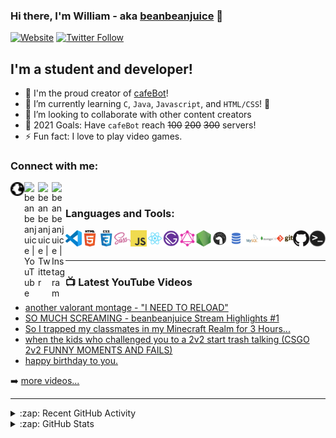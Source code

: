 ### Hi there, I'm William - aka [beanbeanjuice][website] 👋

[![Website](https://img.shields.io/website?label=beanbeanjuice.com&style=for-the-badge&url=https%3A%2F%2Fbeanbeanjuice.com)](https://beanbeanjuice.com)
[![Twitter Follow](https://img.shields.io/twitter/follow/beanbeanjuice?color=1DA1F2&logo=twitter&style=for-the-badge)](https://twitter.com/intent/follow?original_referer=https%3A%2F%2Fgithub.com%2Fbeanbeanjuice&screen_name=beanbeanjuice)

## I'm a student and developer!

- 🔭 I'm the proud creator of [cafeBot][cafeBot]!
- 🌱 I’m currently learning `C`, `Java`, `Javascript`, and `HTML/CSS`! 🤣
- 👯 I’m looking to collaborate with other content creators
- 🥅 2021 Goals: Have `cafeBot` reach ~~100~~ ~~200~~ ~~300~~ servers!
- ⚡ Fun fact: I love to play video games.

### Connect with me:

[<img align="left" alt="beanbeanjuice.com" width="22px" src="https://raw.githubusercontent.com/iconic/open-iconic/master/svg/globe.svg" />][website]
[<img align="left" alt="beanbeanjuice | YouTube" width="22px" src="https://cdn.jsdelivr.net/npm/simple-icons@v3/icons/youtube.svg" />][youtube]
[<img align="left" alt="beanbeanjuice | Twitter" width="22px" src="https://cdn.jsdelivr.net/npm/simple-icons@v3/icons/twitter.svg" />][twitter]
[<img align="left" alt="beanbeanjuice | Instagram" width="22px" src="https://cdn.jsdelivr.net/npm/simple-icons@v3/icons/instagram.svg" />][instagram]

<br />

### Languages and Tools:

[<img align="left" alt="Visual Studio Code" width="26px" src="https://raw.githubusercontent.com/github/explore/80688e429a7d4ef2fca1e82350fe8e3517d3494d/topics/visual-studio-code/visual-studio-code.png" />][webdevplaylist]
[<img align="left" alt="HTML5" width="26px" src="https://raw.githubusercontent.com/github/explore/80688e429a7d4ef2fca1e82350fe8e3517d3494d/topics/html/html.png" />][webdevplaylist]
[<img align="left" alt="CSS3" width="26px" src="https://raw.githubusercontent.com/github/explore/80688e429a7d4ef2fca1e82350fe8e3517d3494d/topics/css/css.png" />][cssplaylist]
[<img align="left" alt="Sass" width="26px" src="https://raw.githubusercontent.com/github/explore/80688e429a7d4ef2fca1e82350fe8e3517d3494d/topics/sass/sass.png" />][cssplaylist]
[<img align="left" alt="JavaScript" width="26px" src="https://raw.githubusercontent.com/github/explore/80688e429a7d4ef2fca1e82350fe8e3517d3494d/topics/javascript/javascript.png" />][jsplaylist]
[<img align="left" alt="React" width="26px" src="https://raw.githubusercontent.com/github/explore/80688e429a7d4ef2fca1e82350fe8e3517d3494d/topics/react/react.png" />][reactplaylist]
[<img align="left" alt="Gatsby" width="26px" src="https://raw.githubusercontent.com/github/explore/e94815998e4e0713912fed477a1f346ec04c3da2/topics/gatsby/gatsby.png" />][webdevplaylist]
[<img align="left" alt="GraphQL" width="26px" src="https://raw.githubusercontent.com/github/explore/80688e429a7d4ef2fca1e82350fe8e3517d3494d/topics/graphql/graphql.png" />][webdevplaylist]
[<img align="left" alt="Node.js" width="26px" src="https://raw.githubusercontent.com/github/explore/80688e429a7d4ef2fca1e82350fe8e3517d3494d/topics/nodejs/nodejs.png" />][webdevplaylist]
[<img align="left" alt="Deno" width="26px" src="https://raw.githubusercontent.com/github/explore/361e2821e2dea67711cde99c9c40ed357061cf27/topics/deno/deno.png" />][webdevplaylist]
[<img align="left" alt="SQL" width="26px" src="https://raw.githubusercontent.com/github/explore/80688e429a7d4ef2fca1e82350fe8e3517d3494d/topics/sql/sql.png" />][webdevplaylist]
[<img align="left" alt="MySQL" width="26px" src="https://raw.githubusercontent.com/github/explore/80688e429a7d4ef2fca1e82350fe8e3517d3494d/topics/mysql/mysql.png" />][webdevplaylist]
[<img align="left" alt="MongoDB" width="26px" src="https://raw.githubusercontent.com/github/explore/80688e429a7d4ef2fca1e82350fe8e3517d3494d/topics/mongodb/mongodb.png" />][webdevplaylist]
[<img align="left" alt="Git" width="26px" src="https://raw.githubusercontent.com/github/explore/80688e429a7d4ef2fca1e82350fe8e3517d3494d/topics/git/git.png" />][webdevplaylist]
[<img align="left" alt="GitHub" width="26px" src="https://raw.githubusercontent.com/github/explore/78df643247d429f6cc873026c0622819ad797942/topics/github/github.png" />][webdevplaylist]
[<img align="left" alt="Terminal" width="26px" src="https://raw.githubusercontent.com/github/explore/80688e429a7d4ef2fca1e82350fe8e3517d3494d/topics/terminal/terminal.png" />][webdevplaylist]

<br />
<br />

---

### 📺 Latest YouTube Videos

<!-- YOUTUBE:START -->
- [another valorant montage - &quot;I NEED TO RELOAD&quot;](https://www.youtube.com/watch?v=SrRaW5acFAs)
- [SO MUCH SCREAMING - beanbeanjuice Stream Highlights #1](https://www.youtube.com/watch?v=bbD243tfFYo)
- [So I trapped my classmates in my Minecraft Realm for 3 Hours...](https://www.youtube.com/watch?v=2Kv5zelbFyk)
- [when the kids who challenged you to a 2v2 start trash talking &lpar;CSGO 2v2 FUNNY MOMENTS AND FAILS&rpar;](https://www.youtube.com/watch?v=lNADcCuoxVA)
- [happy birthday to you.](https://www.youtube.com/watch?v=SmVztaL5ZWA)
<!-- YOUTUBE:END -->

➡️ [more videos...](https://youtube.com/beanbeanjuice)

---

<details>
  <summary>:zap: Recent GitHub Activity</summary>
  
<!--START_SECTION:activity-->
1. ❗️ Opened issue [#436](https://github.com/beanbeanjuice/cafeBot/issues/436) in [beanbeanjuice/cafeBot](https://github.com/beanbeanjuice/cafeBot)
2. 🗣 Commented on [#435](https://github.com/beanbeanjuice/cafeBot/issues/435) in [beanbeanjuice/cafeBot](https://github.com/beanbeanjuice/cafeBot)
3. 🗣 Commented on [#435](https://github.com/beanbeanjuice/cafeBot/issues/435) in [beanbeanjuice/cafeBot](https://github.com/beanbeanjuice/cafeBot)
4. ❗️ Opened issue [#435](https://github.com/beanbeanjuice/cafeBot/issues/435) in [beanbeanjuice/cafeBot](https://github.com/beanbeanjuice/cafeBot)
5. 🗣 Commented on [#1](https://github.com/beanbeanjuice/KohuCafe/issues/1) in [beanbeanjuice/KohuCafe](https://github.com/beanbeanjuice/KohuCafe)
<!--END_SECTION:activity-->

</details>

<details>
  <summary>:zap: GitHub Stats</summary>

  <img align="left" alt="beanbeanjuice's GitHub Stats" src="https://github-readme-stats.vercel.app/api?username=beanbeanjuice&count_private=true&show_icons=true&hide_border=true&theme=dracula&include_all_commits=true" />

</details>

[website]: https://www.beanbeanjuice.com
[cafeBot]: https://www.github.com/beanbeanjuice/cafeBot
[twitter]: https://twitter.com/beanbeanjuice
[youtube]: https://youtube.com/beanbeanjuice
[instagram]: https://instagram.com/beanbeanjuice
[webdevplaylist]: https://www.youtube.com/playlist?list=PLkwxH9e_vrAJ0WbEsFA9W3I1W-g_BTsbt
[jsplaylist]: https://www.youtube.com/playlist?list=PLkwxH9e_vrALRJKu7wfXby3MKeflhTu6B
[cssplaylist]: https://www.youtube.com/playlist?list=PLkwxH9e_vrALSdvZuEh6gqQdmDoDIoqz4
[reactplaylist]: https://www.youtube.com/playlist?list=PLkwxH9e_vrAK4TdffpxKY3QGyHCpxFcQ0
